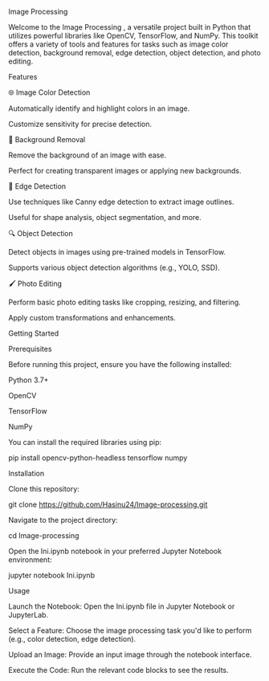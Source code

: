 Image Processing 

Welcome to the Image Processing , a versatile project built in Python that utilizes powerful libraries like OpenCV, TensorFlow, and NumPy. This toolkit offers a variety of tools and features for tasks such as image color detection, background removal, edge detection, object detection, and photo editing.

Features

🌐 Image Color Detection

Automatically identify and highlight colors in an image.

Customize sensitivity for precise detection.

🎨 Background Removal

Remove the background of an image with ease.

Perfect for creating transparent images or applying new backgrounds.

🔮 Edge Detection

Use techniques like Canny edge detection to extract image outlines.

Useful for shape analysis, object segmentation, and more.

🔍 Object Detection

Detect objects in images using pre-trained models in TensorFlow.

Supports various object detection algorithms (e.g., YOLO, SSD).

🖌️ Photo Editing

Perform basic photo editing tasks like cropping, resizing, and filtering.

Apply custom transformations and enhancements.

Getting Started

Prerequisites

Before running this project, ensure you have the following installed:

Python 3.7+

OpenCV

TensorFlow

NumPy

You can install the required libraries using pip:

pip install opencv-python-headless tensorflow numpy

Installation

Clone this repository:

git clone https://github.com/Hasinu24/Image-processing.git

Navigate to the project directory:

cd Image-processing

Open the Ini.ipynb notebook in your preferred Jupyter Notebook environment:

jupyter notebook Ini.ipynb

Usage

Launch the Notebook: Open the Ini.ipynb file in Jupyter Notebook or JupyterLab.

Select a Feature: Choose the image processing task you'd like to perform (e.g., color detection, edge detection).

Upload an Image: Provide an input image through the notebook interface.

Execute the Code: Run the relevant code blocks to see the results.
